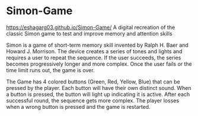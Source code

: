 # Simon-Game
https://eshagarg03.github.io/Simon-Game/
A digital recreation of the classic Simon game to test and improve memory and attention skills

Simon is a game of short-term memory skill invented by Ralph H. Baer and Howard J. Morrison. The device creates a series of tones and lights and requires a user to repeat the sequence. If the user succeeds, the series becomes progressively longer and more complex. Once the user fails or the time limit runs out, the game is over.

The Game has 4 colored buttons (Green, Red, Yellow, Blue) that can be pressed by the player.
Each button will have their own distinct sound.
When a button is pressed, the button will light up indicating it is active.
After each successful round, the sequence gets more complex.
The player losses when a wrong button is pressed and the game is restarted. 

